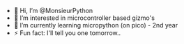 - 👋 Hi, I’m @MonsieurPython
- 👀 I’m interested in microcontroller based gizmo's
- 🌱 I’m currently learning micropython (on pico) - 2nd year 
- ⚡ Fun fact: I'll tell you one tomorrow.. 

<!---
MonsieurPython/MonsieurPython is a ✨ special ✨ repository because its `README.md` (this file) appears on your GitHub profile.
You can click the Preview link to take a look at your changes.
--->
